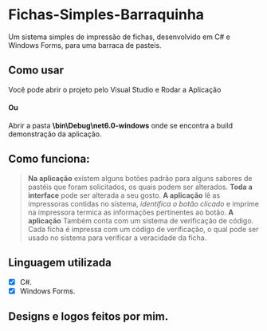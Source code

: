 # Fichas-Simples-Barraquinha
Um sistema simples de impressão de fichas, desenvolvido em C# e Windows Forms, para uma barraca de pasteis.

## Como usar
Você pode abrir o projeto pelo Visual Studio e Rodar a Aplicação
#### Ou
Abrir a pasta **\bin\Debug\net6.0-windows** onde se encontra a build demonstração da aplicação.

## Como funciona:
> **Na aplicação** existem alguns botões padrão para alguns sabores de pastéis que foram solicitados, os quais podem ser alterados.
> **Toda a interface** pode ser alterada a seu gosto.
> **A aplicação** lê as impressoras contidas no sistema, *identifica o botão clicado* e imprime na impressora termica as informações pertinentes ao botão.
> **A aplicação** Também conta com um sistema de verificação de código. Cada ficha é impressa com um código de verificação, o qual pode ser usado no sistema
para verificar a veracidade da ficha.

## Linguagem utilizada
- [x] C#.
- [x] Windows Forms.

## Designs e logos feitos por mim.
